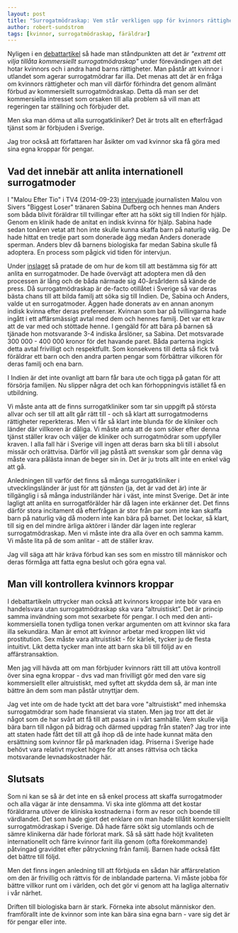 ```yaml
---
layout: post
title: "Surrogatmödraskap: Vem står verkligen upp för kvinnors rättigheter?"
author: robert-sundstrom
tags: [kvinnor, surrogatmödraskap, färäldrar]
---
```


Nyligen i en [debattartikel](https://www.gp.se/debatt/extremt-att-vilja-till%C3%A5ta-kommersiellt-surrogatm%C3%B6draskap-1.27548134) så hade man ståndpunkten att det är *"extremt att vilja tillåta kommersiellt surrogatmödraskap"* under förevändingen att det hotar kvinnors och i andra hand barns rättigheter. Man påstår att kvinnor i utlandet som agerar surrogatmödrar far illa. Det menas att det är en fråga om kvinnors rättigheter och man vill därför förhindra det genom allmänt förbud av kommersiellt surrogatmödraskap. Detta då man ser det kommersiella intresset som orsaken till alla problem så vill man att regeringen tar ställning och förbjuder det.

Men ska man döma ut alla surrogatkliniker? Det är trots allt en efterfrågad tjänst som är förbjuden i Sverige. 

Jag tror också att författaren har åsikter om vad kvinnor ska få göra med sina egna kroppar för pengar.


## Vad det innebär att anlita internationell surrogatmoder

I "Malou Efter Tio" i TV4 (2014-09-23) [intervjuade](https://www.youtube.com/watch?v=6HxAGhl-7vg) journalisten Malou von Sivers "Biggest Loser" tränaren Sabina Dufberg och hennes man Anders som båda blivit föräldrar till tvillingar efter att ha sökt sig till Indien för hjälp. Genom en klinik hade de anitat en indisk kvinna för hjälp. Sabina hade sedan tonåren vetat att hon inte skulle kunna skaffa barn på naturlig väg. De hade hittat en tredje part som donerade ägg medan Anders donerade sperman. Anders blev då barnens biologiska far medan Sabina skulle få adoptera. En process som pågick vid tiden för intervjun.

Under [inslaget](https://www.youtube.com/watch?v=6HxAGhl-7vg) så pratade de om hur de kom till att bestämma sig för att anlita en surrogatmoder. De hade övervägt att adoptera men då den processen är lång och de båda närmade sig 40-årsårldern så kände de press. Då surrogatmödraskap är de-facto otillåtet i Sverige så var deras bästa chans till att bilda familj att söka sig till Indien. De, Sabina och Anders, valde ut en surrogatmoder. Äggen hade donerats av en annan anonym indisk kvinna efter deras preferenser. Kvinnan som bar på tvillingarna hade ingått i ett affärsmässigt avtal med dem och hennes familj. Det var ett krav att de var med och stöttade henne. I gengäld för att bära på barnen så tjänade hon motsvarande 3-4 indiska årslöner, sa Sabina. Det motsvarade 300 000 - 400 000 kronor för det havande paret. Båda parterna ingick detta avtal frivilligt och respektfullt. Som konsekvens till detta så fick två föräldrar ett barn och den andra parten pengar som förbättrar vilkoren för deras familj och ena barn. 

I Indien är det inte ovanligt att barn får bara ute och tigga på gatan för att försörja familjen. Nu slipper några det och kan förhoppningvis istället få en utbildning. 

Vi måste anta att de finns surrogatkliniker som tar sin uppgift på största allvar och ser till att allt går rätt till - och så klart att surrogatmoderns rättigheter reperkteras. Men vi får så klart inte blunda för de kliniker och länder där villkoren är dåliga. Vi måste anta att de som söker efter denna tjänst ställer krav och väljer de kliniker och surrogatmödrar som uppfyller kraven. I alla fall här i Sverige vill ingen att deras barn ska bli till i absolut missär och orättvisa. Därför vill jag påstå att svenskar som går denna väg måste vara pålästa innan de beger sin in. Det är ju trots allt inte en enkel väg att gå.

Anledningen till varför det finns så många surrogatkliniker i utvecklingsländer är just för att *tjänsten* (ja, det är vad det är) inte är tillgänglig i så många industriländer här i väst, inte minst Sverige. Det är inte lagligt att anlita en surrogatförälder här då lagen inte erkänner det. Det finns därför stora incitament då efterfrågan är stor från par som inte kan skaffa barn på naturlig väg då modern inte kan bära på barnet. Det lockar, så klart, till sig en del mindre ärliga aktörer i länder där lagen inte reglerar surrogatmödraskap. Men vi måste inte dra alla över en och samma kamm. Vi måste lita på de som anlitar - att de ställer krav.

Jag vill säga att här kräva förbud kan ses som en misstro till människor och deras förmåga att fatta egna beslut och göra egna val.

## Man vill kontrollera kvinnors kroppar

I debattartikeln uttrycker man också att kvinnors kroppar inte bör vara en handelsvara utan surrogatmödraskap ska vara “altruistiskt”. Det är princip samma invändning som mot sexarbete för pengar. I och med den anti-kommersiella tonen tydliga tonen verkar argumenten om att kvinnor ska fara illa sekundära. Man är emot att kvinnor arbetar med kroppen likt vid prostitution. Sex måste vara altruistiskt - för kärlek, tycker ju de flesta intuitivt. Likt detta tycker man inte att barn ska bli till följd av en affärstransaktion.

Men jag vill hävda att om man förbjuder kvinnors rätt till att utöva kontroll över sina egna kroppar - dvs vad man frivilligt gör med den vare sig kommersiellt eller altruistiskt, med syftet att skydda dem så, är man inte bättre än dem som man påstår utnyttjar dem.

Jag vet inte om de hade tyckt att det bara vore "altruistiskt" med inhemska surrogatmödrar som hade finansierat via staten. Men jag tror att det är något som de har svårt att få till att passa in i vårt samhälle. Vem skulle vilja bära barn till någon på bidrag och därmed uppdrag från staten? Jag tror inte att staten hade fått det till att gå ihop då de inte hade kunnat mäta den ersättning som kvinnor får på marknaden idag. Priserna i Sverige hade behövt vara relativt mycket högre för att anses rättvisa och täcka motsvarande levnadskostnader här.

## Slutsats

Som ni kan se så är det inte en så enkel process att skaffa surrogatmoder och alla vägar är inte densamma. Vi ska inte glömma att det kostar föräldrarna utöver de kliniska kostnaderna i form av resor och boende till värdlandet. Det som hade gjort det enklare om man hade tillåtit kommersiellt surrogatmödraskap i Sverige. Då hade färre sökt sig utomlands och de sämre klinikerna där hade förlorat mark. Så så sätt hade höjt kvaliteten internationellt och färre kvinnor farit illa genom (ofta förekommande) påtvingad graviditet efter påtryckning från familj. Barnen hade också fått det bättre till följd. 

Men det finns ingen anledning till att förbjuda en sådan här affärsrelation om den är frivillig och rättvis för de inblandade parterna. Vi måste jobba för bättre villkor runt om i världen, och det gör vi genom att ha lagliga alternativ i vår närhet.

Driften till biologiska barn är stark. Förneka inte absolut människor den. framförallt inte de kvinnor som inte kan bära sina egna barn - vare sig det är för pengar eller inte.
